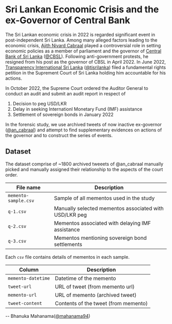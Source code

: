 # Sri Lankan Economic Crisis and the ex-Governor of Central Bank

The Sri Lankan economic crisis in 2022 is regarded significant event in post-independent Sri Lanka.
Among many alleged factors leading to the economic crisis, [Ajith Nivard Cabraal](https://en.wikipedia.org/wiki/Ajith_Nivard_Cabraal) played 
a controversial role in setting economic policies as a member of parliament and the governor of [Central Bank of Sri Lanka](https://www.cbsl.gov.lk/) 
([@CBSL](https://twitter.com/CBSL)). 
Following anti-government protests, he resigned from his post as the governor of CBSL in April 2022.
In June 2022, [Transparency International Sri Lanka](https://www.tisrilanka.org/) 
([@tisrilanka](https://twitter.com/tisrilanka)) filed a fundamental rights petition in the Suprement Court of Sri Lanka holding him accountable for his actions. 

In October 2022, the Supreme Court ordered the Auditor General to conduct an audit and submit an audit report in respect of
1. Decision to peg USD/LKR
2. Delay in seeking Internationl Monetary Fund (IMF) assistance
3. Settlement of sovereign bonds in January 2022

In the forensic study, we use archived tweets of now inactive ex-governor ([@an_cabraal](https://twitter.com/an_cabraal)) and attempt to 
find supplementary evidences on actions of the governor and to construct the series of events. 

## Dataset 

The dataset comprise of ~1800 archived tweeets of @an_cabraal manually picked and manually assigned their relationship to the aspects of the court order. 

| File name           | Description                                             |
|---                  |---                                                      |
| `memento-sample.csv`| Sample of all mementos used in the study                |
| `q-1.csv`           | Manually selected mementos associated with USD/LKR peg  |
| `q-2.csv`           | Mementos associated with delaying IMF assistance        |
| `q-3.csv`           | Mementos mentioning sovereign bond settlements          |

Each `csv` file contains details of mementos in each sample.

|Column               | Description                           |
|---                  |---                                    |
| `memento-datetime`  | Datetime of the memento               |
| `tweet-url`         | URL of tweet (from memento url)       |
| `memento-url`       | URL of memento (archived tweet)       | 
| `tweet-content`     | Contents of the tweet (from memento)  |


-- Bhanuka Mahanama([@mahanama94](https://twitter.com/mahanama94))
